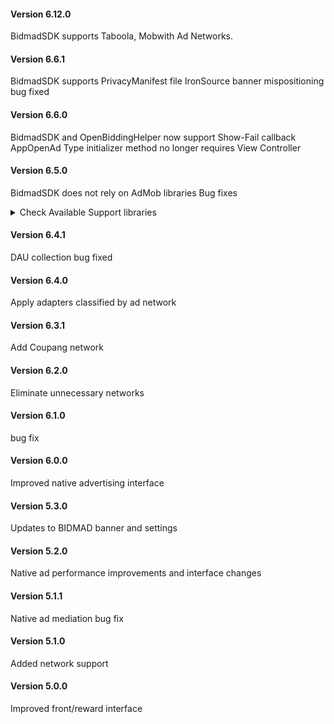#### Version 6.12.0
BidmadSDK supports Taboola, Mobwith Ad Networks.

#### Version 6.6.1
BidmadSDK supports PrivacyManifest file
IronSource banner mispositioning bug fixed 

#### Version 6.6.0
BidmadSDK and OpenBiddingHelper now support Show-Fail callback
AppOpenAd Type initializer method no longer requires View Controller

#### Version 6.5.0
BidmadSDK does not rely on AdMob libraries
Bug fixes

<details>
<summary>Check Available Support libraries</summary>
<div markdown="1">
<li>AdMob Adapter - 10.12.0.1</li>
<li>AdManager Adapter - 10.12.0.1</li>
<li>AdColony Adapter - 4.9.0.1</li>
<li>AppLovin Adapter - 11.11.3.1</li>
<li>ADOP Adapter - 1.0.0.1</li>
<li>Coupang Adapter - 1.0.0.1</li>
<li>Fyber Adapter - 8.2.4.1</li>
<li>IronSource Adapter - 7.5.0.0.1</li>
<li>Pangle Adapter - 5.3.1.0.1</li>
<li>PubMatic Adapter - 3.2.0.1</li>
<li>Teads Adapter - 5.0.27.1</li>
<li>UnityAds Adapter - 4.8.0.1</li>
<li>Vungle Adapter - 7.1.0.1</li>
</div>
</details>

#### Version 6.4.1
DAU collection bug fixed

#### Version 6.4.0
Apply adapters classified by ad network

#### Version 6.3.1
Add Coupang network

#### Version 6.2.0
Eliminate unnecessary networks

#### Version 6.1.0
bug fix

#### Version 6.0.0
Improved native advertising interface

#### Version 5.3.0
Updates to BIDMAD banner and settings

#### Version 5.2.0
Native ad performance improvements and interface changes

#### Version 5.1.1
Native ad mediation bug fix

#### Version 5.1.0
Added network support

#### Version 5.0.0
Improved front/reward interface
